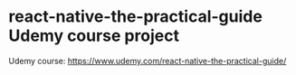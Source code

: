 # react-native-the-practical-guide Udemy course project

Udemy course: https://www.udemy.com/react-native-the-practical-guide/